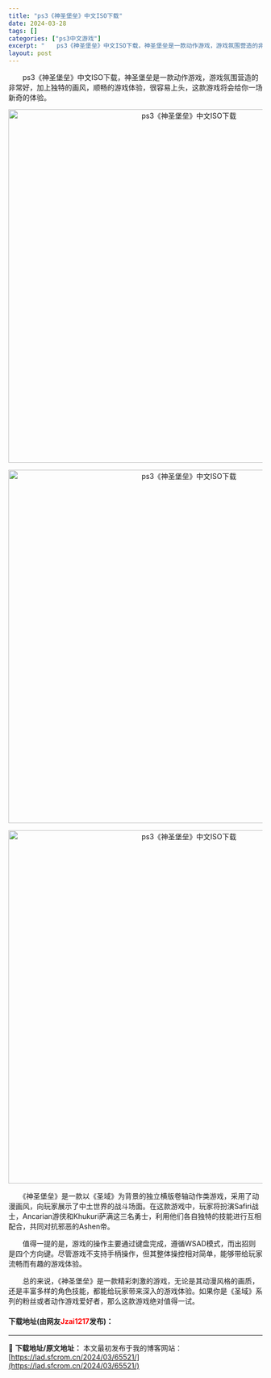 ```yaml
---
title: "ps3《神圣堡垒》中文ISO下载"
date: 2024-03-28
tags: []
categories: ["ps3中文游戏"]
excerpt: "　　ps3《神圣堡垒》中文ISO下载，神圣堡垒是一款动作游戏，游戏氛围营造的非常好，加上独特的画风，顺畅的游戏体验，很容易上头，这款游戏将会给你一场新奇的体验。 　　《神圣堡垒》是一款以《圣域》为背景的独立横版卷轴动作类游戏，采用了动漫画风，向玩家展示了中土世界的战斗场面。在这款游戏中，玩家将扮演S&hellip;"
layout: post
---
```


 <p>　　ps3《神圣堡垒》中文ISO下载，神圣堡垒是一款动作游戏，游戏氛围营造的非常好，加上独特的画风，顺畅的游戏体验，很容易上头，这款游戏将会给你一场新奇的体验。</p> <p align="center"><img align="" border="0" src="https://lad.sfcrom.cn/wp-content/uploads/2024/03/20240328_66050fe8cd799.webp" width="700" alt="ps3《神圣堡垒》中文ISO下载" /></p> <p align="center"><img align="" border="0" src="https://lad.sfcrom.cn/wp-content/uploads/2024/03/20240328_66050fe93f8b0.webp" width="700" alt="ps3《神圣堡垒》中文ISO下载" /></p> <p align="center"><img align="" border="0" src="https://lad.sfcrom.cn/wp-content/uploads/2024/03/20240328_66050fe99c095.webp" width="700" alt="ps3《神圣堡垒》中文ISO下载" /></p> <p>　　《神圣堡垒》是一款以《圣域》为背景的独立横版卷轴动作类游戏，采用了动漫画风，向玩家展示了中土世界的战斗场面。在这款游戏中，玩家将扮演Safiri战士，Ancarian游侠和Khukuri萨满这三名勇士，利用他们各自独特的技能进行互相配合，共同对抗邪恶的Ashen帝。</p> <p>　　值得一提的是，游戏的操作主要通过键盘完成，遵循WSAD模式，而出招则是四个方向键。尽管游戏不支持手柄操作，但其整体操控相对简单，能够带给玩家流畅而有趣的游戏体验。</p> <p>　　总的来说，《神圣堡垒》是一款精彩刺激的游戏，无论是其动漫风格的画质，还是丰富多样的角色技能，都能给玩家带来深入的游戏体验。如果你是《圣域》系列的粉丝或者动作游戏爱好者，那么这款游戏绝对值得一试。</p> <p><h4>下载地址(由网友<font color="red">Jzai1217</font>发布)：</h4></p> 

---
📖 **下载地址/原文地址：** 本文最初发布于我的博客网站：[https://lad.sfcrom.cn/2024/03/65521/](https://lad.sfcrom.cn/2024/03/65521/)
